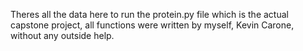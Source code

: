 Theres all the data here to run the protein.py file which is the actual capstone project, all functions were written by myself, Kevin Carone, without any outside help.

